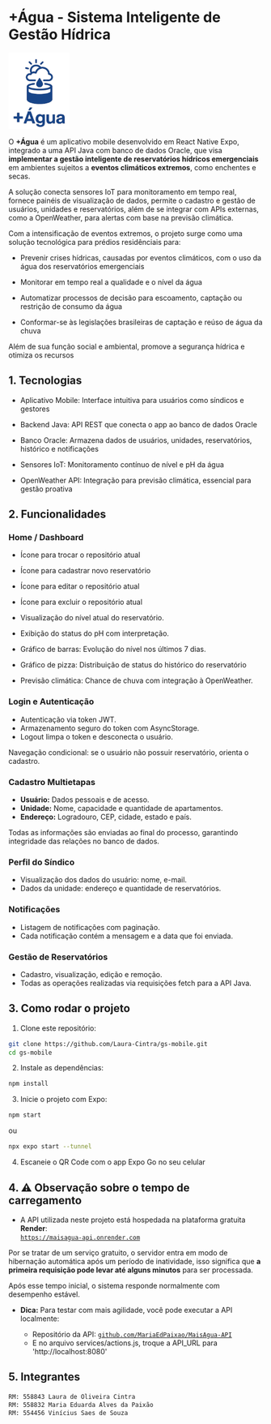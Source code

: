 # +Água - Sistema Inteligente de Gestão Hídrica

<img src="assets/logo-agua.png" alt="Logo do Projeto" width="120" height="150">

O **+Água** é um aplicativo mobile desenvolvido em React Native Expo, integrado a uma API Java com banco de dados Oracle, que visa **implementar a gestão inteligente de reservatórios hídricos emergenciais** em ambientes sujeitos a **eventos climáticos extremos**, como enchentes e secas.

A solução conecta sensores IoT para monitoramento em tempo real, fornece painéis de visualização de dados, permite o cadastro e gestão de usuários, unidades e reservatórios, além de se integrar com APIs externas, como a OpenWeather, para alertas com base na previsão climática.

Com a intensificação de eventos extremos, o projeto surge como uma solução tecnológica para prédios residênciais para:

- Prevenir crises hídricas, causadas por eventos climáticos, com o uso da água dos reservatórios emergenciais

- Monitorar em tempo real a qualidade e o nível da água

- Automatizar processos de decisão para escoamento, captação ou restrição de consumo da água

- Conformar-se às legislações brasileiras de captação e reúso de água da chuva

Além de sua função social e ambiental, promove a segurança hídrica e otimiza os recursos

## 1. Tecnologias

- Aplicativo Mobile: Interface intuitiva para usuários como síndicos e gestores

- Backend Java: API REST que conecta o app ao banco de dados Oracle

- Banco Oracle: Armazena dados de usuários, unidades, reservatórios, histórico e notificações

- Sensores IoT: Monitoramento contínuo de nível e pH da água

- OpenWeather API: Integração para previsão climática, essencial para gestão proativa

## 2. Funcionalidades

### **Home / Dashboard**

- Ícone para trocar o repositório atual
- Ícone para cadastrar novo reservatório
- Ícone para editar o repositório atual
- Ícone para excluir o repositório atual

- Visualização do nível atual do reservatório.
- Exibição do status do pH com interpretação.
- Gráfico de barras: Evolução do nível nos últimos 7 dias.
- Gráfico de pizza: Distribuição de status do histórico do reservatório
- Previsão climática: Chance de chuva com integração à OpenWeather.

### **Login** e **Autenticação**
- Autenticação via token JWT.
- Armazenamento seguro do token com AsyncStorage.
- Logout limpa o token e desconecta o usuário.

Navegação condicional: se o usuário não possuir reservatório, orienta o cadastro.

### Cadastro Multietapas
- **Usuário:** Dados pessoais e de acesso.
- **Unidade:** Nome, capacidade e quantidade de apartamentos.
- **Endereço:** Logradouro, CEP, cidade, estado e país.

Todas as informações são enviadas ao final do processo, garantindo integridade das relações no banco de dados.

### Perfil do Síndico

- Visualização dos dados do usuário: nome, e-mail.
- Dados da unidade: endereço e quantidade de reservatórios.

### Notificações

- Listagem de notificações com paginação.
- Cada notificação contém a mensagem e a data que foi enviada.

### Gestão de Reservatórios
- Cadastro, visualização, edição e remoção.
- Todas as operações realizadas via requisições fetch para a API Java.

## 3. Como rodar o projeto

1. Clone este repositório:

```bash
git clone https://github.com/Laura-Cintra/gs-mobile.git
cd gs-mobile
```

2. Instale as dependências:

```bash
npm install
```

3. Inicie o projeto com Expo:

```bash
npm start
```

ou

```bash
npx expo start --tunnel
```

4. Escaneie o QR Code com o app Expo Go no seu celular

## 4. ⚠ Observação sobre o tempo de carregamento

- A API utilizada neste projeto está hospedada na plataforma gratuita **Render**:  
[`https://maisagua-api.onrender.com`](https://maisagua-api.onrender.com)

Por se tratar de um serviço gratuito, o servidor entra em modo de hibernação automática após um período de inatividade, isso significa que **a primeira requisição pode levar até alguns minutos** para ser processada.

Após esse tempo inicial, o sistema responde normalmente com desempenho estável.

- **Dica:** Para testar com mais agilidade, você pode executar a API localmente:
  
    - Repositório da API: [`github.com/MariaEdPaixao/MaisAgua-API`](https://github.com/MariaEdPaixao/MaisAgua-API)
    - E no arquivo services/actions.js, troque a API_URL para 'http://localhost:8080'

## 5. Integrantes

    RM: 558843 Laura de Oliveira Cintra
    RM: 558832 Maria Eduarda Alves da Paixão
    RM: 554456 Vinícius Saes de Souza
